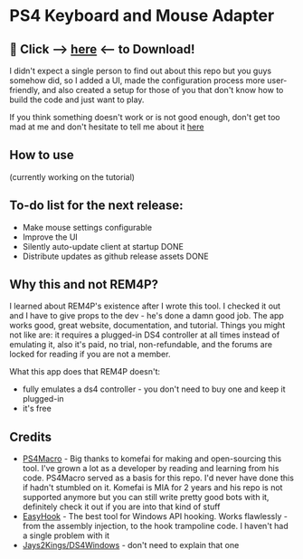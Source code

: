 # PS4 Keyboard and Mouse Adapter 

## :rocket: Click --> [here](https://github.com/starshinata/PS4-Keyboard-and-Mouse-Adapter/releases/download/1.0.1/Setup.exe) <-- to Download!

I didn't expect a single person to find out about this repo but you guys somehow did, so I added a UI, made the configuration process more user-friendly, and also created a setup for those of you that don't know how to build the code and just want to play.

If you think something doesn't work or is not good enough, don't get too mad at me and don't hesitate to tell me about it [here](https://github.com/starshinata/PS4-Keyboard-and-Mouse-Adapter/issues/new/choose)

## How to use

(currently working on the tutorial)

## To-do list for the next release:
- Make mouse settings configurable
- Improve the UI
- Silently auto-update client at startup DONE
- Distribute updates as github release assets DONE

## Why this and not REM4P?

I learned about REM4P's existence after I wrote this tool. I checked it out and I have to give props to the dev - he's done a damn good job. The app works good, great website, documentation, and tutorial. Things you might not like are: it requires a plugged-in DS4 controller at all times instead of emulating it, also it's paid, no trial, non-refundable, and the forums are locked for reading if you are not a member.

What this app does that REM4P doesn't:
- fully emulates a ds4 controller - you don't need to buy one and keep it plugged-in
- it's free

## Credits

- [PS4Macro](https://github.com/komefai/PS4Macro) - Big thanks to komefai for making and open-sourcing this tool. I've grown a lot as a developer by reading and learning from his code. PS4Macro served as a basis for this repo. I'd never have done this if hadn't stumbled on it. Komefai is MIA for 2 years and his repo is not supported anymore but you can still write pretty good bots with it, definitely check it out if you are into that kind of stuff
- [EasyHook](https://easyhook.github.io) - The best tool for Windows API hooking. Works flawlessly - from the assembly injection, to the hook trampoline code. I haven't had a single problem with it
- [Jays2Kings/DS4Windows](https://github.com/Jays2Kings/DS4Windows) - don't need to explain that one
